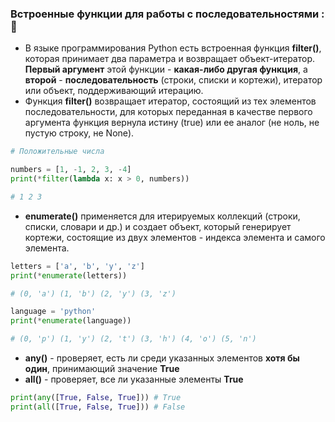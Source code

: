 ### Встроенные функции для работы с последовательностями : :thought_balloon:

* В языке программирования Python есть встроенная функция __filter()__, которая принимает два параметра и возвращает объект-итератор. __Первый аргумент__ этой функции - __какая-либо другая функция__, а __второй__ - __последовательность__ (строки, списки и кортежи), итератор или объект, поддерживающий итерацию.
* Функция __filter()__ возвращает итератор, состоящий из тех элементов последовательности, для которых переданная в качестве первого аргумента функция вернула истину (true) или ее аналог (не ноль, не пустую строку, не None).

```python
# Положительные числа

numbers = [1, -1, 2, 3, -4]
print(*filter(lambda x: x > 0, numbers))

# 1 2 3
```

*  __enumerate()__ применяется для итерируемых коллекций (строки, списки, словари и др.) и создает объект, который генерирует кортежи, состоящие из двух элементов - индекса элемента и самого элемента.

```python
letters = ['a', 'b', 'y', 'z']
print(*enumerate(letters))

# (0, 'a') (1, 'b') (2, 'y') (3, 'z')
```
```python
language = 'python'
print(*enumerate(language))

# (0, 'p') (1, 'y') (2, 't') (3, 'h') (4, 'o') (5, 'n')
```
* __any()__ - проверяет, есть ли среди указанных элементов __хотя бы один__, принимающий значение __True__
* __all()__ - проверяет, все ли указанные элементы __True__

```python
print(any([True, False, True])) # True
print(all([True, False, True])) # False
```
